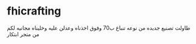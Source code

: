 # fhicrafting
طاولت تصنيع جديده من نوعه تنباع ب70 وفوق اخذناه  وعدلن عليه وخليناه مجانيه لكم من متجر ابتكار
